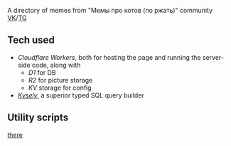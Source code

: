 A directory of memes from "Мемы про котов (по ржать)" community [VK](https://vk.com/memy_pro_kotow)/[TG](https://t.me/memyprokotow)

## Tech used
- *Cloudflare Workers*, both for hosting the page and running the server-side code, along with
  - *D1* for DB
  - *R2* for picture storage
  - *KV* storage for config
- *[Kysely](https://kysely.dev/)*, a superior typed SQL query builder

## Utility scripts
[there](https://github.com/MilesVII/gatos-cf-infra)
